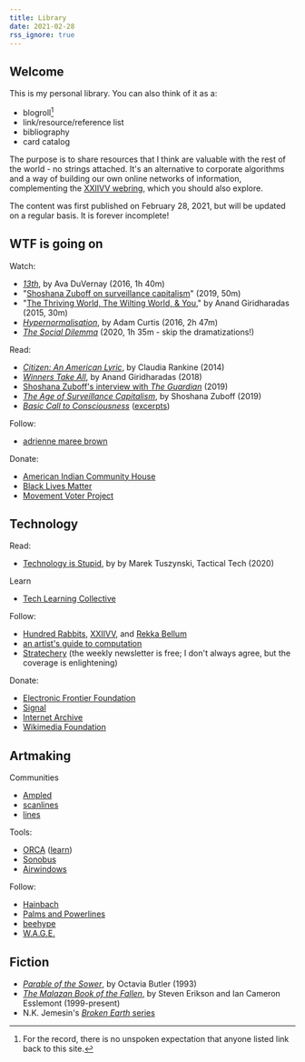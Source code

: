 ```yaml
---
title: Library
date: 2021-02-28
rss_ignore: true
---
```


## Welcome

This is my personal library. You can also think of it as a:

- blogroll[^1]
- link/resource/reference list
- bibliography
- card catalog

[^1]: For the record, there is no unspoken expectation that anyone listed link back to this site.

The purpose is to share resources that I think are valuable with the rest of the world - no strings attached. It's an alternative to corporate algorithms and a way of building our own online networks of information, complementing the [XXIIVV webring](https://webring.xxiivv.com/), which you should also explore.

The content was first published on February 28, 2021, but will be updated on a regular basis. It is forever incomplete!

## WTF is going on

Watch:
- *[13th](https://www.youtube.com/watch?v=krfcq5pF8u8)*, by Ava DuVernay (2016, 1h 40m)
- "[Shoshana Zuboff on surveillance capitalism](https://www.youtube.com/watch?v=hIXhnWUmMvw)" (2019, 50m)
- "[The Thriving World, The Wilting World, & You](https://www.youtube.com/watch?v=IP7HajXJD3s)," by Anand Giridharadas (2015, 30m)
- *[Hypernormalisation](https://thoughtmaybe.com/hypernormalisation/)*, by Adam Curtis (2016, 2h 47m)
- *[The Social Dilemma](https://archive.org/details/the-social-dilemma-2020)* (2020, 1h 35m - skip the dramatizations!)

Read:
- *[Citizen: An American Lyric](https://en.wikipedia.org/wiki/Citizen:_An_American_Lyric)*, by Claudia Rankine (2014)
- *[Winners Take All](https://en.wikipedia.org/wiki/Winners_Take_All:_The_Elite_Charade_of_Changing_the_World)*, by Anand Giridharadas (2018)
- [Shoshana Zuboff's interview with *The Guardian*](https://www.theguardian.com/technology/2019/jan/20/shoshana-zuboff-age-of-surveillance-capitalism-google-facebook) (2019)
- *[The Age of Surveillance Capitalism](https://en.wikipedia.org/wiki/The_Age_of_Surveillance_Capitalism)*, by Shoshana Zuboff (2019)
- *[Basic Call to Consciousness](https://nativevoicesbooks.com/content/basic-call-consciousness)* ([excerpts](https://ratical.org/many_worlds/6Nations/6nations1.html))

Follow:
- [adrienne maree brown](http://adriennemareebrown.net/)

Donate:
- [American Indian Community House](https://mannahattafund.org/)
- [Black Lives Matter](https://secure.actblue.com/donate/ms_blm_homepage_2019)
- [Movement Voter Project](https://movement.vote/how-to-donate)

## Technology

Read:
- [Technology is Stupid](https://tacticaltech.org/#/news/technology-is-stupid), by by Marek Tuszynski, Tactical Tech (2020)

Learn
- [Tech Learning Collective](https://techlearningcollective.com/)

Follow:
- [Hundred Rabbits](https://100r.co/site/home.html), [XXIIVV](https://wiki.xxiivv.com/site/home.html), and [Rekka Bellum](https://kokorobot.ca/site/home.html)
- [an artist's guide to computation](https://www.artistsguide.to/)
- [Stratechery](https://stratechery.com/) (the weekly newsletter is free; I don't always agree, but the coverage is enlightening)

Donate:
- [Electronic Frontier Foundation](https://supporters.eff.org/donate/)
- [Signal](https://signal.org/donate/)
- [Internet Archive](https://archive.org/donate/?origin=iawww-TopNavDonateButton)
- [Wikimedia Foundation](https://donate.wikimedia.org/w/index.php?title=Special:LandingPage&country=US&uselang=en)

## Artmaking

Communities
- [Ampled](https://www.ampled.com/)
- [scanlines](https://scanlines.xyz/)
- [lines](https://llllllll.co/)

Tools:
- [ORCA](https://github.com/hundredrabbits/Orca) ([learn](https://metasyn.github.io/learn-orca/))
- [Sonobus](https://sonobus.net/)
- [Airwindows](http://www.airwindows.com/)

Follow:
- [Hainbach](https://www.youtube.com/channel/UCeovElJP0n0i8ADaPsRSd8g)
- [Palms and Powerlines](https://palmsandpowerlines.substack.com/)
- [beehype](https://beehy.pe/)
- [W.A.G.E.](https://wageforwork.com)

## Fiction

- [*Parable of the Sower*](https://en.wikipedia.org/wiki/Parable_of_the_Sower_(novel)), by Octavia Butler (1993)
- [*The Malazan Book of the Fallen*](https://en.wikipedia.org/wiki/Malazan_Book_of_the_Fallen), by Steven Erikson and Ian Cameron Esslemont (1999-present)
- N.K. Jemesin's [*Broken Earth* series](https://en.wikipedia.org/wiki/N._K._Jemisin#Broken_Earth_series)
